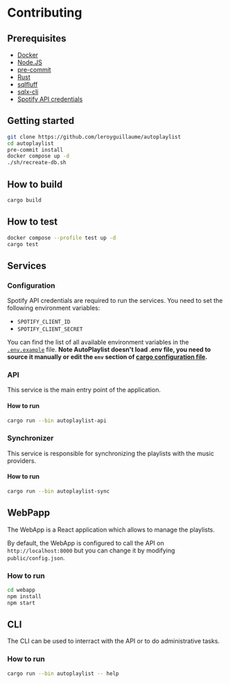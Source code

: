 # Contributing

## Prerequisites
- [Docker](https://www.docker.com/)
- [Node.JS](https://nodejs.org/en/)
- [pre-commit](https://pre-commit.com/)
- [Rust](https://rustup.rs/)
- [sqlfluff](https://sqlfluff.com/)
- [sqlx-cli](https://crates.io/crates/sqlx-cli)
- [Spotify API credentials](https://developer.spotify.com/)

## Getting started

```bash
git clone https://github.com/leroyguillaume/autoplaylist
cd autoplaylist
pre-commit install
docker compose up -d
./sh/recreate-db.sh
```

## How to build

```bash
cargo build
```

## How to test

```bash
docker compose --profile test up -d
cargo test
```

## Services

### Configuration

Spotify API credentials are required to run the services.
You need to set the following environment variables:
- `SPOTIFY_CLIENT_ID`
- `SPOTIFY_CLIENT_SECRET`

You can find the list of all available environment variables in the [`.env.example`](.env.example) file. **Note AutoPlaylist doesn't load .env file, you need to source it manually or edit the `env` section of [cargo configuration file](./.cargo/config.toml).**

### API

This service is the main entry point of the application.

#### How to run

```bash
cargo run --bin autoplaylist-api
```

### Synchronizer

This service is responsible for synchronizing the playlists with the music providers.

#### How to run

```bash
cargo run --bin autoplaylist-sync
```

## WebPapp

The WebApp is a React application which allows to manage the playlists.

By default, the WebApp is configured to call the API on `http://localhost:8000` but you can change it by modifying `public/config.json`.

### How to run

```bash
cd webapp
npm install
npm start
```

## CLI

The CLI can be used to interract with the API or to do administrative tasks.

### How to run

```bash
cargo run --bin autoplaylist -- help
```
